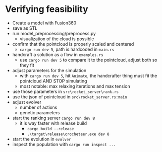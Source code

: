 # Verifying feasibility

- Create a model with Fusion360
- save as STL
- run model_preprocessing/preprocess.py
  - visualization of the cloud is possible
- confirm that the pointcloud is properly scaled and centered
  -  `cargo run dev 5`, path is hardcoded in `main.rs`
- handcraft a solution as a flow in `examples.rs`
  - use  `cargo run dev 5` to compare it to the pointcloud, adjust both so they fit
- adjust parameters for the simulation
  - with `cargo run dev 5`, hit `Animate`, the handcrafter thing must fit the pointcloud AND STOP simulating
  - most notable: max relaxing iterations and max tension
- use those parameters in `src\rocket_server\rank.rs`
- use the json of pointcloud in `src\rocket_server.rs:main`
- adjust evolver
  - number of actions
  - genetic parameters
- start the ranking server `cargo run dev 8`
  - it is way faster with release build
    - `cargo build --release`
    - `.\target\release\crocheteer.exe dev 8`
- start the evolution in `evolver`
- inspect the population with `cargo run inspect ...`